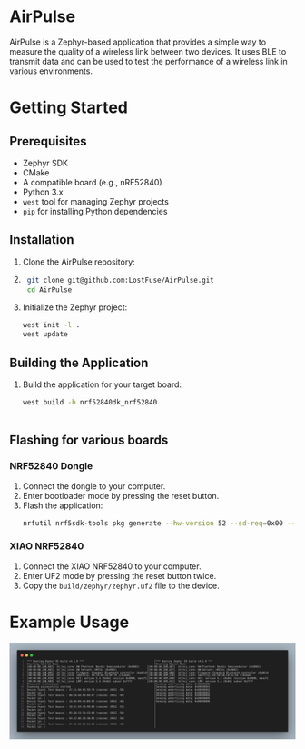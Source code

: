 # AirPulse

AirPulse is a Zephyr-based application that provides a simple way to measure the quality of a wireless link between two devices. It uses BLE to transmit data and can be used to test the performance of a wireless link in various environments.
# Getting Started

## Prerequisites
- Zephyr SDK
- CMake
- A compatible board (e.g., nRF52840)
- Python 3.x
- `west` tool for managing Zephyr projects
- `pip` for installing Python dependencies

## Installation
1. Clone the AirPulse repository:
2. ```bash
    git clone git@github.com:LostFuse/AirPulse.git
    cd AirPulse
    ```
3. Initialize the Zephyr project:
   ```bash
   west init -l .
   west update
   ```

## Building the Application
1. Build the application for your target board:
   ```bash
   west build -b nrf52840dk_nrf52840



## Flashing for various boards

### NRF52840 Dongle
1. Connect the dongle to your computer.
2. Enter bootloader mode by pressing the reset button.
3. Flash the application:
   ```bash
   nrfutil nrf5sdk-tools pkg generate --hw-version 52 --sd-req=0x00 --application build/zephyr/zephyr.hex --application-version 1 dfu.zip && nrfutil nrf5sdk-tools dfu usb-serial -pkg dfu.zip -p <serial_port>
   ```

### XIAO NRF52840
1. Connect the XIAO NRF52840 to your computer.
2. Enter UF2 mode by pressing the reset button twice.
3. Copy the `build/zephyr/zephyr.uf2` file to the device.


# Example Usage

![AirPulse Example](assets/example.png)
